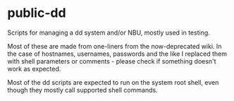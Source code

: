 # public-dd
Scripts for managing a dd system and/or NBU, mostly used in testing.

Most of these are made from one-liners from the now-deprecated wiki.  In the case of hostnames, usernames, passwords and the like
I replaced them with shell parameters or comments - please check if something doesn't work as expected.

Most of the dd scripts are expected to run on the system root shell, even though they mostly call supported shell commands.
